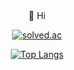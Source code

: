 

<!--
**Pma10/Pma10** is a ✨ _special_ ✨ repository because its `README.md` (this file) appears on your GitHub profile.

Here are some ideas to get you started:

- 🔭 I’m currently working on ...
- 🌱 I’m currently learning ...
- 👯 I’m looking to collaborate on ...
- 🤔 I’m looking for help with ...
- 💬 Ask me about ...
- 📫 How to reach me: ...
- 😄 Pronouns: ...
- ⚡ Fun fact: ...
-->

<div align="center">
  👋 Hi
</div>

<div align="center">

[![solved.ac](https://solvedac-cards-starcea.paring.moe/profile/pma)](https://solved.ac/profile/pma)

[![Top Langs](https://github-readme-stats.vercel.app/api/top-langs/?username=Pma10)](https://github.com/Pma10)
</div>
